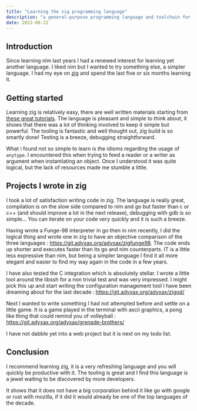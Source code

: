 ```yaml
---
title: "Learning the zig programming language"
description: "a general-purpose programming language and toolchain for maintaining robust, optimal and reusable software"
date: 2022-08-22
---
```


## Introduction

Since learning nim last years I had a renewed interest for learning yet another language. I liked nim but I wanted to try something else, a simpler language. I had my eye on [zig](https://ziglang.org/) and spend the last five or six months learning it.

## Getting started

Learning zig is relatively easy, there are well written materials starting from [these great tutorials](https://ziglearn.org/). The language is pleasant and simple to think about, it shows that there was a lot of thinking involved to keep it simple but powerful. The tooling is fantastic and well thought out, zig build is so smartly done! Testing is a breeze, debugging straightforward.

What i found not so simple to learn is the idioms regarding the usage of `anytype`. I encountered this when trying to feed a reader or a writer as argument when instantiating an object. Once I understood it was quite logical, but the lack of resources made me stumble a little.

## Projects I wrote in zig

I took a lot of satisfaction writing code in zig. The language is really great, compilation is on the slow side compared to nim and go but faster than c or c++ (and should improve a lot in the next release), debugging with gdb is so simple... You can iterate on your code very quickly and it is such a breeze.

Having wrote a Funge-98 interpreter in go then in nim recently, I did the logical thing and wrote one in zig to have an objective comparison of the three languages : https://git.adyxax.org/adyxax/zigfunge98. The code ends up shorter and executes faster than its go and nim counterparts. IT is a little less expressive than nim, but being a simpler language I find it all more elegant and easier to find my way again in the code in a few years.

I have also tested the C integration which is absolutely stellar. I wrote a little tool around the libssh for a non trivial test and was very impressed. I might pick this up and start writing the configuration management tool I have been dreaming about for the last decade : https://git.adyxax.org/adyxax/zigod/

Next I wanted to write something I had not attempted before and settle on a little game. It is a game played in the terminal with ascii graphics, a pong like thing that could remind you of volleyball : https://git.adyxax.org/adyxax/grenade-brothers/

I have not dabble yet into a web project but it is next on my todo list.

## Conclusion

I recommend learning zig, it is a very refreshing language and you will quickly be productive with it. The tooling is great and I find this language is a jewel waiting to be discovered by more developers.

It shows that it does not have a big corporation behind it like go with google or rust with mozilla, if it did it would already be one of the top languages of the decade.
